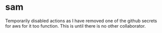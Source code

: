 # sam

Temporarily disabled actions as I have removed one of the github secrets for aws for it too function. This is until there is no other collaborator.
